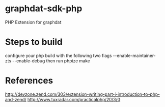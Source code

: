 graphdat-sdk-php
================

PHP Extension for graphdat

Steps to build
===============
configure your php build with the following two flags
--enable-maintainer-zts --enable-debug
then run
phpize
make


References
===========
http://devzone.zend.com/303/extension-writing-part-i-introduction-to-php-and-zend/
http://www.tuxradar.com/practicalphp/20/3/0